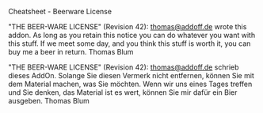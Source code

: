 Cheatsheet - Beerware License


"THE BEER-WARE LICENSE" (Revision 42):
<thomas@addoff.de> wrote this addon. As long as you retain this notice you
can do whatever you want with this stuff. If we meet some day, and you think
this stuff is worth it, you can buy me a beer in return. Thomas Blum


"THE BEER-WARE LICENSE" (Revision 42):
<thomas@addoff.de> schrieb dieses AddOn. Solange Sie diesen Vermerk nicht entfernen, können
Sie mit dem Material machen, was Sie möchten. Wenn wir uns eines Tages treffen und Sie
denken, das Material ist es wert, können Sie mir dafür ein Bier ausgeben. Thomas Blum
